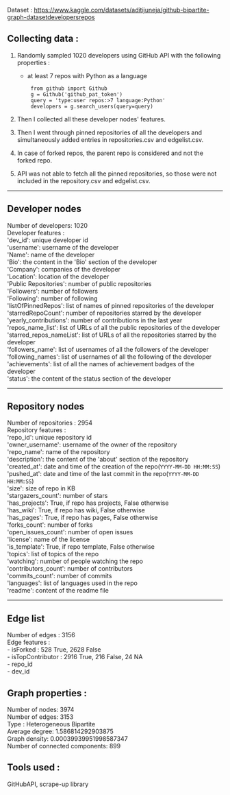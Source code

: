 Dataset : https://www.kaggle.com/datasets/aditijuneja/github-bipartite-graph-datasetdevelopersrepos

## Collecting data : 

1. Randomly sampled 1020 developers using GitHub API with the following properties :
     - at least 7 repos with Python as a language
       ```
        from github import Github
        g = Github('github_pat_token')
        query = 'type:user repos:>7 language:Python'
        developers = g.search_users(query=query)
       ```

2. Then I collected all these developer nodes' features. 
3. Then I went through pinned repositories of all the developers and simultaneously added entries in repositories.csv and edgelist.csv. 
4. In case of forked repos, the parent repo is considered and not the forked repo.
5. API was not able to fetch all the pinned repositories, so those were not included in the repository.csv and edgelist.csv.

<hr>

## Developer nodes

Number of developers: 1020 <br>
Developer features : <br>
'dev_id': unique developer id <br>
'username': username of the developer <br>
'Name': name of the developer <br>
'Bio': the content in the 'Bio' section of the developer <br>
'Company': companies of the developer <br>
'Location': location of the developer <br>
'Public Repositories': number of public repositories  <br>
'Followers': number of followers <br>
'Following': number of following <br>
'listOfPinnedRepos': list of names of pinned repositories of the developer <br>
'starredRepoCount': number of repositories starred by the developer <br>
'yearly_contributions': number of contributions in the last year <br>
'repos_name_list': list of URLs of all the public repositories of the developer <br>
'starred_repos_nameList': list of URLs of all the repositories starred by the developer <br>
'followers_name': list of usernames of all the followers of the developer <br>
'following_names': list of usernames of all the following of the developer <br>
'achievements': list of all the names of achievement badges of the developer <br>
'status': the content of the status section of the developer <br>

<hr>

## Repository nodes

Number of repositories : 2954 <br>
Repository features : <br>
'repo_id': unique repository id <br>
'owner_username': username of the owner of the repository <br>
'repo_name': name of the repository <br>
'description': the content of the 'about' section of the repository <br>
'created_at': date and time of the creation of the repo(`YYYY-MM-DD HH:MM:SS`) <br>
'pushed_at': date and time of the last commit in the repo(`YYYY-MM-DD HH:MM:SS`) <br>
'size': size of repo in KB <br>
'stargazers_count': number of stars <br>
'has_projects': True, if repo has projects, False otherwise <br>
'has_wiki': True, if repo has wiki, False otherwise <br>
'has_pages': True, if repo has pages, False otherwise <br>
'forks_count': number of forks <br>
'open_issues_count': number of open issues <br>
'license': name of the license <br>
'is_template': True, if repo template, False otherwise <br>
'topics': list of topics of the repo <br>
'watching': number of people watching the repo <br>
'contributors_count': number of contributors <br>
'commits_count': number of commits <br>
'languages': list of languages used in the repo <br>
'readme': content of the readme file <br>

<hr>

## Edge list

Number of edges : 3156 <br>
Edge features : <br>
    - isForked : 528 True, 2628 False <br>
    - isTopContributor : 2916 True, 216 False, 24 NA <br>
    - repo_id <br>
    - dev_id <br>


## Graph properties :

Number of nodes: 3974 <br>
Number of edges: 3153 <br>
Type : Heterogeneous Bipartite <br>
Average degree: 1.586814292903875 <br>
Graph density: 0.00039939951998587347 <br>
Number of connected components: 899 <br>


## Tools used : 

GitHubAPI, scrape-up library
